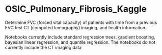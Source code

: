 # OSIC_Pulmonary_Fibrosis_Kaggle

Determine FVC (forced vital capacity) of patients with time from a previous FVC test CT (computed tomography) imaging, and health information.

Notebooks currently include standard regression trees, gradient boosting, bayesian linear regression, and quantile regression.  The notebooks do not currently include the CT imaging data

